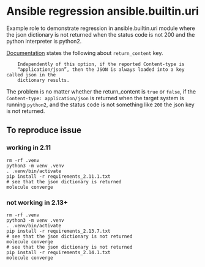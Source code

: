 # Ansible regression ansible.builtin.uri
Example role to demonstrate regression in ansible.builtin.uri module where the json dictionary is not returned when the status code is not 200 and the python interpreter is python2.

[Documentation](https://docs.ansible.com/ansible/latest/collections/ansible/builtin/uri_module.html#parameter-return_content) states the following about `return_content` key.

        Independently of this option, if the reported Content-type is
        “application/json”, then the JSON is always loaded into a key called json in the
        dictionary results.

The problem is no matter whether the return_content is `true` or `false`, if the `Content-type: application/json` is returned when the target system is running `python2`, and the status code is not something like `200` the json key is not returned.

## To reproduce issue
### working in 2.11
```
rm -rf .venv
python3 -m venv .venv
. .venv/bin/activate
pip install -r requirements_2.11.1.txt
# see that the json dictionary is returned
molecule converge
```

### not working in 2.13+
```
rm -rf .venv
python3 -m venv .venv
. .venv/bin/activate
pip install -r requirements_2.13.7.txt
# see that the json dictionary is not returned
molecule converge
# see that the json dictionary is not returned
pip install -r requirements_2.14.1.txt
molecule converge
```
